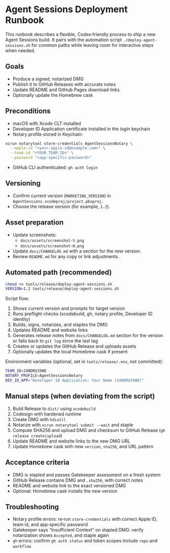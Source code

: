 # Agent Sessions Deployment Runbook

This runbook describes a flexible, Codex‑friendly process to ship a new Agent Sessions build. It pairs with the automation script `./deploy-agent-sessions.sh` for common paths while leaving room for interactive steps when needed.

## Goals
- Produce a signed, notarized DMG
- Publish it to GitHub Releases with accurate notes
- Update README and GitHub Pages download links
- Optionally update the Homebrew cask

## Preconditions
- macOS with Xcode CLT installed
- Developer ID Application certificate installed in the login keychain
- Notary profile stored in Keychain:

```bash
xcrun notarytool store-credentials AgentSessionsNotary \
  --apple-id "<your-apple-id@example.com>" \
  --team-id "<YOUR_TEAM_ID>" \
  --password "<app-specific-password>"
```

- GitHub CLI authenticated: `gh auth login`

## Versioning
- Confirm current version (`MARKETING_VERSION`) in `AgentSessions.xcodeproj/project.pbxproj`.
- Choose the release version (for example, `1.2`).

## Asset preparation
- Update screenshots:
  - `docs/assets/screenshot-V.png`
  - `docs/assets/screenshot-H.png`
- Update `docs/CHANGELOG.md` with a section for the new version.
- Review `README.md` for any copy or link adjustments.

## Automated path (recommended)

```bash
chmod +x tools/release/deploy-agent-sessions.sh
VERSION=1.2 tools/release/deploy-agent-sessions.sh
```

Script flow:
1. Shows current version and prompts for target version
2. Runs preflight checks (xcodebuild, gh, notary profile, Developer ID identity)
3. Builds, signs, notarizes, and staples the DMG
4. Updates README and website links
5. Generates release notes from `docs/CHANGELOG.md` section for the version or falls back to `git log` since the last tag
6. Creates or updates the GitHub Release and uploads assets
7. Optionally updates the local Homebrew cask if present

Environment variables (optional, set in `tools/release/.env`, not committed):

```bash
TEAM_ID=24NDRU35WD
NOTARY_PROFILE=AgentSessionsNotary
DEV_ID_APP="Developer ID Application: Your Name (24NDRU35WD)"
```

## Manual steps (when deviating from the script)
1. Build Release to `dist/` using `xcodebuild`
2. Codesign with hardened runtime
3. Create DMG with `hdiutil`
4. Notarize with `xcrun notarytool submit --wait` and staple
5. Compute SHA256 and upload DMG and checksum to GitHub Release (`gh release create|upload`)
6. Update README and website links to the new DMG URL
7. Update Homebrew cask with new `version`, `sha256`, and URL pattern

## Acceptance criteria
- DMG is stapled and passes Gatekeeper assessment on a fresh system
- GitHub Release contains DMG and `.sha256`, with correct notes
- README and website link to the exact versioned DMG
- Optional: Homebrew cask installs the new version

## Troubleshooting
- Notary profile errors: re‑run `store-credentials` with correct Apple ID, team id, and app‑specific password
- Gatekeeper says “Insufficient Context” on stapled DMG: verify notarization shows `Accepted`, and staple again
- `gh` errors: confirm `gh auth status` and token scopes include `repo` and `workflow`
